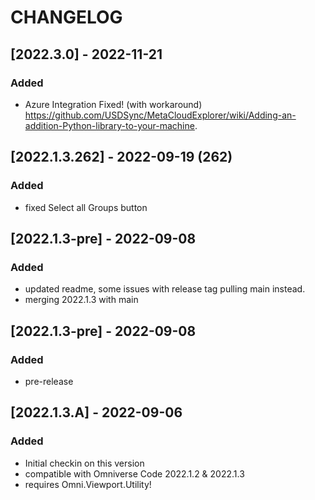# CHANGELOG

## [2022.3.0] - 2022-11-21
### Added
- Azure Integration Fixed! (with workaround)
https://github.com/USDSync/MetaCloudExplorer/wiki/Adding-an-addition-Python-library-to-your-machine.

## [2022.1.3.262] - 2022-09-19 (262)
### Added
- fixed Select all Groups button

## [2022.1.3-pre] - 2022-09-08
### Added
- updated readme, some issues with release tag pulling main instead.
- merging 2022.1.3 with main

## [2022.1.3-pre] - 2022-09-08
### Added
- pre-release


## [2022.1.3.A] - 2022-09-06
### Added
- Initial checkin on this version
- compatible with Omniverse Code 2022.1.2 & 2022.1.3
- requires Omni.Viewport.Utility!

